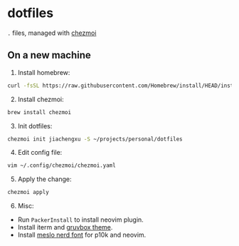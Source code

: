 # dotfiles
`.` files, managed with [chezmoi](https://github.com/twpayne/chezmoi)

## On a new machine
1. Install homebrew:

```bash
curl -fsSL https://raw.githubusercontent.com/Homebrew/install/HEAD/install.sh
```

2. Install chezmoi:

```bash
brew install chezmoi
```

3. Init dotfiles:

```bash
chezmoi init jiachengxu -S ~/projects/personal/dotfiles
```

4. Edit config file:
```bash
vim ~/.config/chezmoi/chezmoi.yaml 
```

5. Apply the change:
```bash
chezmoi apply
```

6. Misc:
- Run `PackerInstall` to install neovim plugin.
- Install iterm and [gruvbox theme](https://iterm2colorschemes.com/).
- Install [meslo nerd font](https://github.com/romkatv/powerlevel10k#meslo-nerd-font-patched-for-powerlevel10k) for p10k and neovim.
